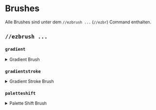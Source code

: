# Brushes

Alle Brushes sind unter dem `//ezbrush ...` (`//ezbr`) Command enthalten.



## `//ezbrush ...`

### `gradient`

<details>

<summary>Gradient Brush</summary>

**`//ezbr gradient <Palette> [Radius] [Interpolation] [stärke] [-av] [-n <noise>] [-z <größe>] [-d <Distanz Funktion>]`**

Mit dem `gradient` brush können sie zunächst mit 2 Punkten eine Fläche definieren, innerhalb dieser Fläche kann mit einer gewünschten Blockpalette gemalt werden, die abstände zwischen den verschiedenen Blockarten wird durch die makierte Distanz bestimmt.

**<u>Linksklick</u> um eine Fläche an Ihrem Zielblock zu starten**\
**<u>Schleichen + Linksklick</u> um eine Fläche an der Spieler Position zu starten**\
**<u>Rechtsklick</u> um das Ende der Ebene am Zielblock festzulegen ODER um zu malen wenn die Fläche bereits festgelegt ist**\
**<u>Schleichen + Rechtsklick</u> um das Ende an der Spieler Position festzulegen ODER um zu malen wenn die Fläche bereits festgelegt ist**\
**<u>Zweithand Tauschen (Standart Taste F)</u> um zwischen GLOBAL und PER_ITEM aktiven Farbverläufen umzuschalten**

* **Palette**: Gibt die Palette für den Farbverlauf an.
* **Radius** (Standart: 8): Legt den Radius des Brushes fest.
* **Interpolation** (Standart: KEINE): Bestimmt die Art der Interpolation, die für den Farbverlauf verwendet wird.
* **Stärke** (Standart: 0.5): Stellt die Stärke der Interpolation ein, mit einem normalen Bereich von 0 bis 1.
* **-a**: Wenn aktiviert, kann der Gradient Luftblöcke ersetzen.
* **-v**: Deaktiviert die WorldEditCUI-Integration.
* **-n \<noise>** (Standart: `Weiß()`): Fügt dem Farbverlauf ein zugrunde liegendes Rauschen hinzu.
* **-z \<größe>** (Standart: 1): Bestimmt die größe des Rauschens.
* **-d \<Distanz Funktion>** (Standart: KEINE): Legt den Abstandsmodus fest, der den Pinsel so verändert, dass er auf der Grundlage des Abstands zum Ausgangsblock mit der angegebenen Abstandsfunktion arbeitet.

</details>

### `gradientstroke`

<details>

<summary>Gradient Stroke Brush</summary>

**`//ezbr gradientstroke <Palette> [Radius] [Interpolation] [stärke] [-adv] [-n <noise>] [-z <größe>]`**

Der `gradientstroke` brush erlaubt die Anwendung von Farbverläufen entlang eines durch die Auswahl von Punkten definierten Pfades (Strich).

**<u>Linksklick</u> um Punkte hinzuzufügen**\
**<u>Schleichen + Left Click</u> Um den letzten Punkt zu entfernen**\
**<u>Rechtsklick</u> um zu Bestätigen und den gradient stroke zu plazieren**\
**<u>Schleichen + Rechtsklick</u> um alle Punkte zu Löschen**\
**<u>Zweithand Tauschen (Standart Taste F)</u> Um zwischen GLOBAL und PER_ITEM zu wechseln**

* **Palette**: Gibt das Blockmuster für den Farbverlauf an.
* **Radius** (Standart: 8): Legt den Radius des Brushes fest.
* **Interpolation** (Standart: LINEAR): Bestimmt die Art der Interpolation, die für den Gradientenübergang verwendet wird.
* **Stärke** (Standart: 0.5): Stellt die Stärke der Interpolation ein, mit einem normalen Bereich von 0 bis 1.
* **-a**: Wenn aktiviert, kann der Gradient Luftblöcke ersetzen.
* **-d**: Aktiviert den Modus 'Abstand zur Mitte', der den Farbverlauf auf der Grundlage des Abstands zur Mitte der Strichlinie statt des Abstands entlang des Strichs verwendet.
* **-v**: Deaktiviert die WorldEditCUI-Integration.
* **-n \<noise>** (Standart: `Weiß()`): Fügt dem Gradienteneffekt ein zugrunde liegendes Noise hinzu.
* **-z \<scale>** (Standart: 1): Ändert die Skala des Noise.

</details>

### `paletteshift`

<details>

<summary>Palette Shift Brush</summary>

**`//ezbr paletteshift <palette> [radius] [shift]`**

Replaces blocks matching the palette with palette blocks shifted along by the given amount.\
For example, a shift value of 2 will replace any instances of the first palette block with the third.

* **Palette**: Specifies the block pattern for the gradient.
* **Radius** (Default: 8): Sets the radius of the brush.
* **Shift** (Default: 1): The amount by which to shift blocks within palette

</details>
